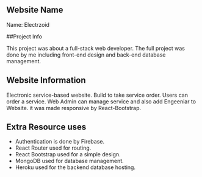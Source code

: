 ## Website Name

Name: Electrzoid

##Project Info

This project was about a full-stack web developer. The full project was done by me including front-end design and back-end database management.

## Website Information

Electronic service-based website. Build to take service order. Users can order a service. Web Admin can manage service and also add Engeeniar to Website. it was made responsive by React-Bootstrap.


## Extra Resource uses

* Authentication is done by Firebase.
* React Router used for routing.
* React Bootstrap used for a simple design.
* MongoDB used for database management. 
* Heroku used for the backend database hosting.
